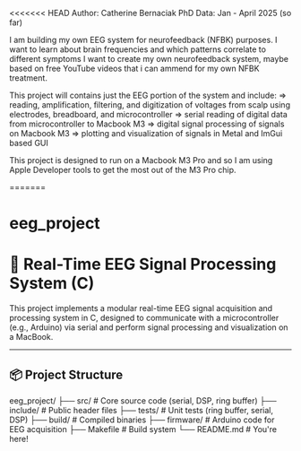 <<<<<<< HEAD
Author: Catherine Bernaciak PhD
Data: Jan - April 2025 (so far)

I am building my own EEG system for neurofeedback (NFBK) purposes. 
I want to learn about brain frequencies and which patterns correlate to different symptoms
I want to create my own neurofeedback system, maybe based on free YouTube videos that i can
ammend for my own NFBK treatment. 

This project will contains just the EEG portion of the system and include:
=> reading, amplification, filtering, and digitization of voltages from scalp using electrodes, breadboard, and microcontroller
=> serial reading of digital data from microcontroller to Macbook M3
=> digital signal processing of signals on Macbook M3
=> plotting and visualization of signals in Metal and ImGui based GUI

This project is designed to run on a Macbook M3 Pro and so I am using Apple Developer tools
to get the most out of the M3 Pro chip. 

=======
# eeg_project

# 🧠 Real-Time EEG Signal Processing System (C)

This project implements a modular real-time EEG signal acquisition and processing system in C, designed to communicate with a microcontroller (e.g., Arduino) via serial and perform signal processing and visualization on a MacBook.


---

## 📦 Project Structure
eeg_project/ 
 ├── src/ # Core source code (serial, DSP, ring buffer)
 ├── include/ # Public header files 
 ├── tests/ # Unit tests (ring buffer, serial, DSP)
 ├── build/ # Compiled binaries 
 ├── firmware/ # Arduino code for EEG acquisition 
 ├── Makefile # Build system 
 └── README.md # You're here!

